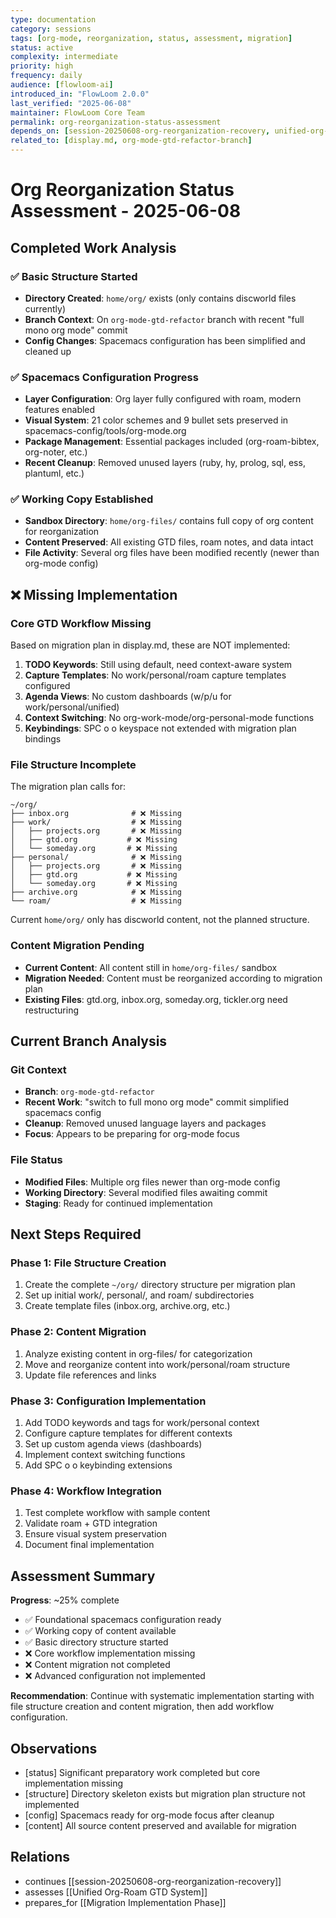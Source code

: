 ```yaml
---
type: documentation
category: sessions
tags: [org-mode, reorganization, status, assessment, migration]
status: active
complexity: intermediate
priority: high
frequency: daily
audience: [flowloom-ai]
introduced_in: "FlowLoom 2.0.0"
last_verified: "2025-06-08"
maintainer: FlowLoom Core Team
permalink: org-reorganization-status-assessment
depends_on: [session-20250608-org-reorganization-recovery, unified-org-roam-gtd-system]
related_to: [display.md, org-mode-gtd-refactor-branch]
---
```


# Org Reorganization Status Assessment - 2025-06-08

## Completed Work Analysis

### ✅ **Basic Structure Started**
- **Directory Created**: `home/org/` exists (only contains discworld files currently)
- **Branch Context**: On `org-mode-gtd-refactor` branch with recent "full mono org mode" commit
- **Config Changes**: Spacemacs configuration has been simplified and cleaned up

### ✅ **Spacemacs Configuration Progress**
- **Layer Configuration**: Org layer fully configured with roam, modern features enabled
- **Visual System**: 21 color schemes and 9 bullet sets preserved in spacemacs-config/tools/org-mode.org
- **Package Management**: Essential packages included (org-roam-bibtex, org-noter, etc.)
- **Recent Cleanup**: Removed unused layers (ruby, hy, prolog, sql, ess, plantuml, etc.)

### ✅ **Working Copy Established**
- **Sandbox Directory**: `home/org-files/` contains full copy of org content for reorganization
- **Content Preserved**: All existing GTD files, roam notes, and data intact
- **File Activity**: Several org files have been modified recently (newer than org-mode config)

## ❌ **Missing Implementation**

### **Core GTD Workflow Missing**
Based on migration plan in display.md, these are NOT implemented:

1. **TODO Keywords**: Still using default, need context-aware system
2. **Capture Templates**: No work/personal/roam capture templates configured
3. **Agenda Views**: No custom dashboards (w/p/u for work/personal/unified)
4. **Context Switching**: No org-work-mode/org-personal-mode functions
5. **Keybindings**: SPC o o keyspace not extended with migration plan bindings

### **File Structure Incomplete**
The migration plan calls for:
```
~/org/
├── inbox.org              # ❌ Missing
├── work/                  # ❌ Missing
│   ├── projects.org       # ❌ Missing
│   ├── gtd.org           # ❌ Missing
│   └── someday.org       # ❌ Missing
├── personal/              # ❌ Missing
│   ├── projects.org       # ❌ Missing
│   ├── gtd.org           # ❌ Missing
│   └── someday.org       # ❌ Missing
├── archive.org            # ❌ Missing
└── roam/                  # ❌ Missing
```

Current `home/org/` only has discworld content, not the planned structure.

### **Content Migration Pending**
- **Current Content**: All content still in `home/org-files/` sandbox
- **Migration Needed**: Content must be reorganized according to migration plan
- **Existing Files**: gtd.org, inbox.org, someday.org, tickler.org need restructuring

## Current Branch Analysis

### Git Context
- **Branch**: `org-mode-gtd-refactor` 
- **Recent Work**: "switch to full mono org mode" commit simplified spacemacs config
- **Cleanup**: Removed unused language layers and packages
- **Focus**: Appears to be preparing for org-mode focus

### File Status
- **Modified Files**: Multiple org files newer than org-mode config
- **Working Directory**: Several modified files awaiting commit
- **Staging**: Ready for continued implementation

## Next Steps Required

### Phase 1: File Structure Creation
1. Create the complete `~/org/` directory structure per migration plan
2. Set up initial work/, personal/, and roam/ subdirectories
3. Create template files (inbox.org, archive.org, etc.)

### Phase 2: Content Migration
1. Analyze existing content in org-files/ for categorization
2. Move and reorganize content into work/personal/roam structure
3. Update file references and links

### Phase 3: Configuration Implementation  
1. Add TODO keywords and tags for work/personal context
2. Configure capture templates for different contexts
3. Set up custom agenda views (dashboards)
4. Implement context switching functions
5. Add SPC o o keybinding extensions

### Phase 4: Workflow Integration
1. Test complete workflow with sample content
2. Validate roam + GTD integration
3. Ensure visual system preservation
4. Document final implementation

## Assessment Summary

**Progress**: ~25% complete
- ✅ Foundational spacemacs configuration ready
- ✅ Working copy of content available
- ✅ Basic directory structure started
- ❌ Core workflow implementation missing
- ❌ Content migration not completed
- ❌ Advanced configuration not implemented

**Recommendation**: Continue with systematic implementation starting with file structure creation and content migration, then add workflow configuration.

## Observations
- [status] Significant preparatory work completed but core implementation missing
- [structure] Directory skeleton exists but migration plan structure not implemented  
- [config] Spacemacs ready for org-mode focus after cleanup
- [content] All source content preserved and available for migration

## Relations
- continues [[session-20250608-org-reorganization-recovery]]
- assesses [[Unified Org-Roam GTD System]]
- prepares_for [[Migration Implementation Phase]]